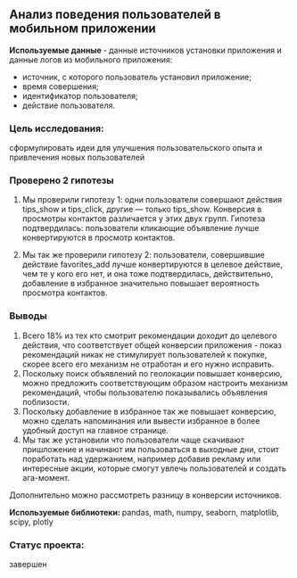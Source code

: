 ## Анализ поведения пользователей в мобильном приложении

<b> Используемые данные </b> - данные источников установки приложения и данные логов из мобильного приложения: 
- источник, с которого пользователь установил приложение;  
- время совершения;  
- идентификатор пользователя;  
- действие пользователя.  

### Цель исследования: 
сформулировать идеи для улучшения пользовательского опыта и привлечения новых пользователей

### Проверено 2 гипотезы
1. Мы проверили гипотезу 1: одни пользователи совершают действия tips_show и tips_click, другие — только tips_show. Конверсия в просмотры контактов различается у этих двух групп. Гипотеза подтвердилась: пользователи кликающие объявление лучше конвертируются в просмотр контактов.

1. Мы так же проверили гипотезу 2: пользователи, совершившие действие favorites_add лучше конвертируются в целевое действие, чем те у кого его нет, и она тоже подтвердилась, действительно, добавление в избранное значительно повышает вероятность просмотра контактов.

### Выводы
1. Всего 18% из тех кто смотрит рекомендации доходит до целевого действия, что соответствует общей конверсии приложения - показ рекомендаций никак не стимулирует пользователей к покупке, скорее всего его механизм не отработан и его нужно исправить. 
2. Поскольку поиск объявлений по геолокации повышает конверсию, можно предложить соответствующим образом настроить механизм рекомендаций, чтобы пользователю показывались объявления поблизости.
3. Поскольку добавление в избранное так же повышает конверсию, можно сделать напоминания или вывести избранное в более удобный доступ на главное странице.
4. Мы так же установили что пользователи чаще скачивают пришложение и начинают им пользоваться в выходные дни, стоит поработать над удержанием, например добавив рекламу или интересные акции, которые смогут увлечь пользователей и создать ага-момент.


Дополнительно можно рассмотреть разницу в конверсии источников.

<b> Используемые библиотеки: </b> pandas, math, numpy, seaborn, matplotlib, scipy, plotly

### Статус проекта:
завершен

